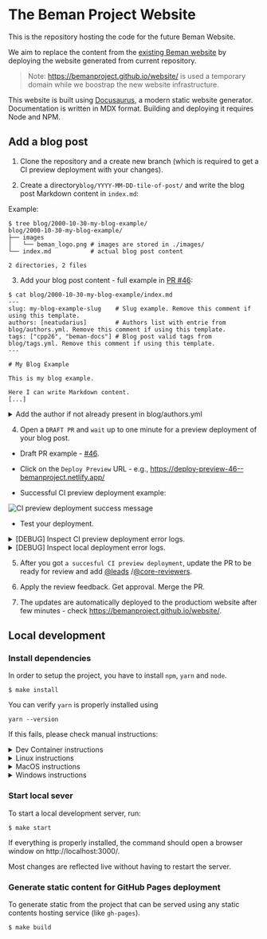 # The Beman Project Website

This is the repository hosting the code for the future Beman Website.

We aim to replace the content from the [existing Beman website](https://www.bemanproject.org) by deploying the website generated from current repository.

<!-- TODO: Remove this after the website deployment switch. -->
> Note: https://bemanproject.github.io/website/ is used a temporary domain while we boostrap the new website infrastructure.

This website is built using [Docusaurus](https://docusaurus.io/), a modern static website generator.
Documentation is written in MDX format.
Building and deploying it requires Node and NPM.

## Add a blog post

1. Clone the repository and a create new branch (which is required to get a CI preview deployment with your changes).

2. Create a directory`blog/YYYY-MM-DD-tile-of-post/` and write the blog post Markdown content in `index.md`:

Example:

```shell
$ tree blog/2000-10-30-my-blog-example/
blog/2000-10-30-my-blog-example/
├── images
│   └── beman_logo.png # images are stored in ./images/
└── index.md           # actual blog post content

2 directories, 2 files
```

3. Add your blog post content - full example in [PR #46](https://github.com/bemanproject/website/pull/46/):

```shell
$ cat blog/2000-10-30-my-blog-example/index.md
---
slug: my-blog-example-slug    # Slug example. Remove this comment if using this template.
authors: [neatudarius]        # Authors list with entrie from blog/authors.yml. Remove this comment if using this template.
tags: ["cpp26", "beman-docs"] # Blog post valid tags from blog/tags.yml. Remove this comment if using this template.
---

# My Blog Example

This is my blog example.

Here I can write Markdown content.
[...]
```

<details>
<summary> Add the author if not already present in blog/authors.yml  </summary>

If this is your first time writing a blog post, you have to add yourself as an author in the `blog/authors.yml` file. Add a new entry using the following format:

```shell
<AuthorTag>:    # Your author tag, this is what you will use in the header section for a log.
name:           # Your Real Name.
title:          # Your title, how do you want to be recognized by other people.
url:            # Your Github profile page
image_url:      # A url for your profile image (for Github profile image: go to your profile, click on your image and open it in a new tab, copy the link).
page: true      # If an author page should be generated for you.
socials:        # Include your socials (like your Github, X, Linkedin etc)
    github: <yourGithubId>
```

Full example also in [PR #46](https://github.com/bemanproject/website/pull/46/).
</details>


4. Open a `DRAFT PR` and `wait` up to one minute for a preview deployment of your blog post.

* Draft PR example - [#46](https://github.com/bemanproject/website/pull/46).

* Click on the `Deploy Preview` URL - e.g., https://deploy-preview-46--bemanproject.netlify.app/

* Successful CI preview deployment example:

![CI preview deployment success message](./images/tutorial/add-a-blog/ci-preview-deployment-success-message.gif)

* Test your deployment.

<details>
<summary> [DEBUG] Inspect CI preview deployment error logs. </summary>

The CI preview deployment logs should be public. Please ping a codeowner otherwise.

* `DRAFT` PR example with CI preview deployment error  - [#49](https://github.com/bemanproject/website/pull/49).

* Click on the `Latest deploy log` URL - e.g., https://app.netlify.com/sites/bemanproject/deploys/6809108974fd910008633aa9.

* Logs inspect example:

![](./images/tutorial/add-a-blog/ci-preview-deployment-failure-message.gif)

* Fix the error, commit and push the changes. Wait for new deployment.

> If you need to browse through more recent CI preview deployments logs use https://app.netlify.com/sites/bemanproject/deploys/. Note: netlify provides a single a single CI preview deployment for each PR - latest commit, but stores logs for multiple ones.


</details>

<details>
<summary> [DEBUG] Inspect local deployment error logs. </summary>

* On local setup, run `make` (see [Local development](#local-development)) and check if there is any error in the console - example:

```shell
$ make
...
[INFO] Starting the development server...
...
[ERROR] Error: Processing of blog source file path=2000-10-30-my-blog-example/index.md failed.
    at doProcessBlogSourceFile (/Users/dariusn/dev/dn/git/Beman/website/node_modules/@docusaurus/plugin-content-blog/lib/blogUtils.js:268:19)
    at async Promise.all (index 0)
    ... 10 lines matching cause stack trace ...
    at async file:///Users/dariusn/dev/dn/git/Beman/website/node_modules/@docusaurus/core/bin/docusaurus.mjs:44:3 {
  [cause]: Error: Blog author with key "neatudarius" not found in the authors map file.
  Valid author keys are:
  - JeffGarland
  - dabrahams
  - DavidSankel
```

* Fix the error, re-deploy the local website.

* Commit and push the changes. Wait for a new CI preview deployment.

</details>

5. After you got `a succesful CI preview deployment`, update the PR to be ready for review and add [@leads](https://github.com/orgs/bemanproject/teams/leads) /[@core-reviewers](https://github.com/orgs/bemanproject/teams/core-reviewers).

6. Apply the review feedback. Get approval. Merge the PR.

<!-- TODO: Replace with https://www.bemanproject.org/ after the website deployment switch. -->
7. The updates are automatically deployed to the productiom website after few minutes - check https://bemanproject.github.io/website/.

## Local development

### Install dependencies

In order to setup the project, you have to install `npm`, `yarn` and `node`.

```shell
$ make install
```

You can verify `yarn` is properly installed using

```shell
yarn --version
```

If this fails, please check manual instructions:

<details>
<summary> Dev Container instructions </summary>

This project includes a development container configuration for VS Code. To use it:

1. Install [Visual Studio Code](https://code.visualstudio.com/) and the [Dev Containers extension](https://marketplace.visualstudio.com/items?itemName=ms-vscode-remote.remote-containers).
2. Open the project in VS Code.
3. When prompted, reopen the project in the dev container.
4. The container will automatically install dependencies and set up the environment.
5. Go to the [Start local server](#start-local-sever) section.

</details>

<details>
<summary> Linux instructions</summary>

```shell
$ sudo apt install nodejs
$ sudo apt install npm
$ npm install yarn
```

</details>

<details>
<summary> MacOS instructions</summary>

```shell
$ brew install node
$ brew install npm
$ npm install -g yarn
```

</details>

<details>
<summary> Windows instructions</summary>

```shell
$ winget install OpenJS.NodeJS
$ npm install -g yarn
```

</details>

### Start local sever

To start a local development server, run:

```shell
$ make start
```

If everything is properly installed, the command  should open a browser window on http://localhost:3000/.

Most changes are reflected live without having to restart the server.


### Generate static content for GitHub Pages deployment

To generate static from the project that can be served using any static contents hosting service (like `gh-pages`).

```shell
$ make build
```
